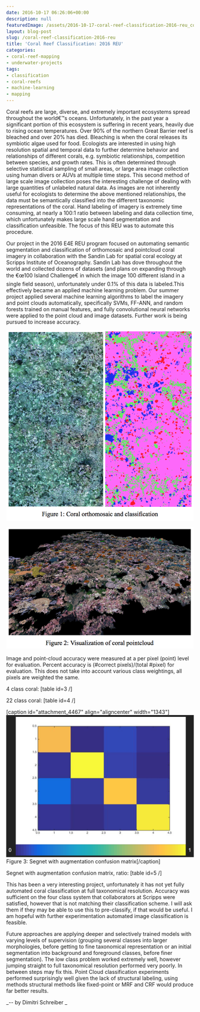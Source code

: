```yaml
---
date: 2016-10-17 06:26:06+00:00
description: null
featuredImage: /assets/2016-10-17-coral-reef-classification-2016-reu_corals3.png
layout: blog-post
slug: /coral-reef-classification-2016-reu
title: 'Coral Reef Classification: 2016 REU'
categories:
- coral-reef-mapping
- underwater-projects
tags:
- classification
- coral-reefs
- machine-learning
- mapping
---
```


Coral reefs are large, diverse, and extremely important ecosystems spread throughout the world€™s oceans. Unfortunately, in the past year a significant portion of this ecosystem is suffering in recent years, heavily due to rising ocean temperatures. Over 90% of the northern Great Barrier reef is bleached and over 20% has died. Bleaching is when the coral releases its symbiotic algae used for food. Ecologists are interested in using high resolution spatial and temporal data to further determine behavior and relationships of different corals, e.g. symbiotic relationships, competition between species, and growth rates. This is often determined through selective statistical sampling of small areas, or large area image collection using human divers or AUVs at multiple time steps. This second method of large scale image collection poses the interesting challenge of dealing with large quantities of unlabeled natural data. As images are not inherently useful for ecologists to determine the above mentioned relationships, the data must be semantically classified into the different taxonomic representations of the coral. Hand labeling of imagery is extremely time consuming, at nearly a 100:1 ratio between labeling and data collection time, which unfortunately makes large scale hand segmentation and classification unfeasible. The focus of this REU was to automate this procedure.

Our project in the 2016 E4E REU program focused on automating semantic segmentation and classification of orthomosaic and pointcloud coral imagery in collaboration with the Sandin Lab for spatial coral ecology at Scripps Institute of Oceanography. Sandin Lab has dove throughout the world and collected dozens of datasets (and plans on expanding through the €œ100 Island Challenge€ in which the image 100 different island in a single field season), unfortunately under 0.1% of this data is labeled.This effectively became an applied machine learning problem. Our summer project applied several machine learning algorithms to label the imagery and point clouds automatically, specifically SVMs, FF-ANN, and random forests trained on manual features, and fully convolutional neural networks were applied to the point cloud and image datasets. Further work is being pursued to increase accuracy.

![corals3](/assets/2016-10-17-coral-reef-classification-2016-reu_corals3.png)

![corals2](/assets/2016-10-17-coral-reef-classification-2016-reu_corals2.png)

Image and point-cloud accuracy were measured at a per pixel (point) level for evaluation. Percent accuracy is (#correct pixels)/(total #pixel) for evaluation. This does not take into account various class weightings, all pixels are weighted the same.

4 class coral:
[table id=3 /]

22 class coral:
[table id=4 /]

[caption id="attachment_4467" align="aligncenter" width="1343"]![Figure 3: Segnet with augmentation confusion matrix](/assets/2016-10-17-coral-reef-classification-2016-reu_corals1.png) Figure 3: Segnet with augmentation confusion matrix[/caption]

Segnet with augmentation confusion matrix, ratio:
[table id=5 /]

This has been a very interesting project, unfortunately it has not yet fully automated coral classification at full taxonomical resolution. Accuracy was sufficient on the four class system that collaborators at Scripps were satisfied, however that is not matching their classification scheme. I will ask them if they may be able to use this to pre-classify, if that would be useful. I am hopeful with further experimentation automated image classification is feasible.

Future approaches are applying deeper and selectively trained models with varying levels of supervision (grouping several classes into larger morphologies, before getting to fine taxonomical representation or an initial segmentation into background and foreground classes, before finer segmentation). The low class problem worked extremely well, however jumping straight to full taxonomical resolution performed very poorly. In between steps may fix this. Point Cloud classification experiments performed surprisingly well given the lack of structural labeling, using methods structural methods like fixed-point or MRF and CRF would produce far better results.

_-- by Dimitri Schreiber _
